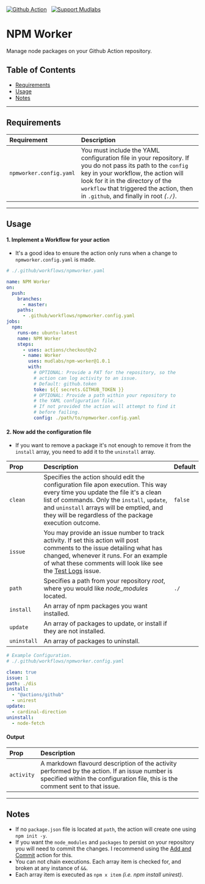[action-badge]: https://img.shields.io/badge/-Action-24292e?logo=github&style=for-the-badge
[paypal-badge]: https://img.shields.io/badge/-Support-f3f4f6?logo=paypal&style=for-the-badge
[brave-badge]: https://img.shields.io/badge/-Tip-f3f4f6?logo=brave&style=for-the-badge

[![Github Action][action-badge]](https://github.com/marketplace/action/npm-worker)
&nbsp;
[![Support Mudlabs][paypal-badge]](https://paypal.com/paypalme/mudlabs/5usd)

# NPM Worker
Manage node packages on your Github Action repository.

## Table of Contents
- [Requirements](#requirements)
- [Usage](#usage)
- [Notes](#notes)

---

## Requirements

| Requirement | Description |
| :--- | :--- |
| `npmworker.config.yaml` | You must include the YAML configuration file in your repository. If you do not pass its path to the `config` key in your workflow, the action will look for it in the directory of the `workflow` that triggered the action, then in `.github`, and finally in root _(`./`)_. |

---

## Usage

#### 1. Implement a Workflow for your action
- It's a good idea to ensure the action only runs when a change to `npmworker.config.yaml` is made.
```yaml
# ./.github/workflows/npmworker.yaml

name: NPM Worker
on:
  push:
    branches:
      - master:
    paths:
      - .github/workflows/npmworker.config.yaml
jobs:
  npm:
    runs-on: ubuntu-latest
    name: NPM Worker
    steps:
      - uses: actions/checkout@v2
      - name: Worker
        uses: mudlabs/npm-worker@1.0.1
        with:
          # OPTIONAL: Provide a PAT for the repository, so the
          # action can log activity to an issue.
          # Default: github.token
          toke: ${{ secrets.GITHUB_TOKEN }}
          # OPTIONAL: Provide a path within your repository to
          # the YAML configuration file.
          # If not provided the action will attempt to find it
          # before failing.
          config: ./path/to/npmworker.config.yaml
```
    

#### 2. Now add the configuration file
- If you want to remove a package it's not enough to remove it from the `install` array, you need to add it to the `uninstall` array.   

| Prop | Description | Default |
| :--- | :--- | :--- |
| `clean` | Specifies the action should edit the configuration file apon execution. This way every time you update the file it's a clean list of commands. Only the `install`, `update`, and `uninstall` arrays will be emptied, and they will be regardless of the package execution outcome. | `false` |
| `issue` | You may provide an issue number to track activity. If set this action will post comments to the issue detailing what has changed, whenever it runs. For an example of what these comments will look like see the [Test Logs](https://github.com/mudlabs/npm-worker/issues/2#issuecomment-705290134) issue. | |
| `path` | Specifies a path from your repository _root_, where you would like _node_modules_ located. | `./` |
| `install` | An array of npm packages you want installed. | |
| `update` | An array of packages to update, or install if they are not installed. | |
| `uninstall` | An array of packages to uninstall. | |

```yaml 
# Example Configuration.
# ./.github/workflows/npmworker.config.yaml

clean: true
issue: 1
path: ./dis
install:
  - "@actions/github"
  - unirest
update:
  - cardinal-direction
uninstall:
  - node-fetch
```


#### Output

| Prop | Description |
| :--- | :--- |
| `activity` | A markdown flavourd description of the activity performed by the action. If an issue number is specified within the configuration file, this is the comment sent to that issue. |

---
    
## Notes
- If no `package.json` file is located at `path`, the action will create one using `npm init -y`.
- If you want the `node_modules` and `packages` to persist on your repository you will need to commit the changes. I recommend using the [Add and Commit](https://github.com/marketplace/actions/add-commit) action for this.
- You can not chain executions. Each array item is checked for, and broken at any instance of `&&`.
- Each array item is executed as `npm x item` _(i.e. npm install unirest)_.
